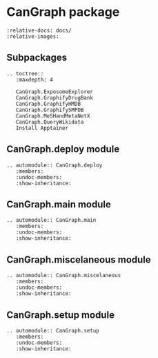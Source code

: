 <!--
SPDX-FileCopyrightText: 2022 Pablo Marcos <software@loreak.org>

SPDX-License-Identifier: MIT
-->

# CanGraph package

```{include} ../README.md
:relative-docs: docs/
:relative-images:
```


## Subpackages

```{eval-rst}
.. toctree::
   :maxdepth: 4

   CanGraph.ExposomeExplorer
   CanGraph.GraphifyDrugBank
   CanGraph.GraphifyHMDB
   CanGraph.GraphifySMPDB
   CanGraph.MeSHandMetaNetX
   CanGraph.QueryWikidata
   Install Apptainer
```

## CanGraph.deploy module

```{eval-rst}
.. automodule:: CanGraph.deploy
   :members:
   :undoc-members:
   :show-inheritance:
```

## CanGraph.main module

```{eval-rst}
.. automodule:: CanGraph.main
   :members:
   :undoc-members:
   :show-inheritance:
```

## CanGraph.miscelaneous module

```{eval-rst}
.. automodule:: CanGraph.miscelaneous
   :members:
   :undoc-members:
   :show-inheritance:
```

## CanGraph.setup module

```{eval-rst}
.. automodule:: CanGraph.setup
   :members:
   :undoc-members:
   :show-inheritance:
```
